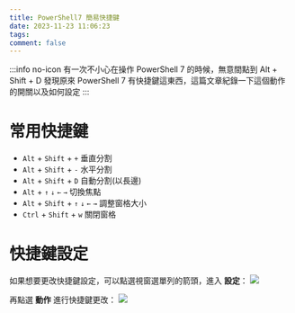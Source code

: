 ```yaml
---
title: PowerShell7 簡易快捷鍵
date: 2023-11-23 11:06:23
tags:
comment: false
---
```

:::info no-icon
有一次不小心在操作 PowerShell 7 的時候，無意間點到 Alt + Shift + D
發現原來 PowerShell 7 有快捷鍵這東西，這篇文章紀錄一下這個動作的開關以及如何設定
:::


# 常用快捷鍵
- `Alt` + `Shift` + `+` 垂直分割
- `Alt` + `Shift` + `-` 水平分割
- `Alt` + `Shift` + `D` 自動分割(以長邊)
- `Alt` + `↑` `↓` `←` `→` 切換焦點
- `Alt` + `Shift` + `↑` `↓` `←` `→` 調整窗格大小
- `Ctrl` + `Shift` + `w` 關閉窗格


# 快捷鍵設定
如果想要更改快捷鍵設定，可以點選視窗選單列的箭頭，進入 **設定**：
![](https://i.imgur.com/KneuB9m.png)

再點選 **動作** 進行快捷鍵更改：
![](https://i.imgur.com/aIuXoPx.png)
 

